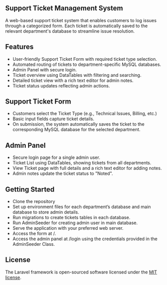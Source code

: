 ## Support Ticket Management System

A web-based support ticket system that enables customers to log issues through a categorized form. Each ticket is automatically saved to the relevant department's database to streamline issue resolution.

## Features

- User-friendly Support Ticket Form with required ticket type selection.
- Automated routing of tickets to department-specific MySQL databases.
- Admin Panel with secure login.
- Ticket overview using DataTables with filtering and searching.
- Detailed ticket view with a rich text editor for admin notes.
- Ticket status updates reflecting admin actions.

## Support Ticket Form

- Customers select the Ticket Type (e.g., Technical Issues, Billing, etc.)
- Basic input fields capture ticket details.
- On submission, the system automatically saves the ticket to the corresponding MySQL database for the selected department.

## Admin Panel 

- Secure login page for a single admin user.
- Ticket List using DataTables, showing tickets from all departments.
- View Ticket page with full details and a rich text editor for adding notes.
- Admin notes update the ticket status to "Noted".

## Getting Started

- Clone the repository
- Set up environment files for each department’s database and main database to store admin details.
- Run migrations to create tickets tables in each database.
- Run AdminSeeder for creating admin user in main database.
- Serve the application with your preferred web server.
- Access the form at /.
- Access the admin panel at /login using the credentials provided in the AdminSeeder Class.

## License

The Laravel framework is open-sourced software licensed under the [MIT license](https://opensource.org/licenses/MIT).

